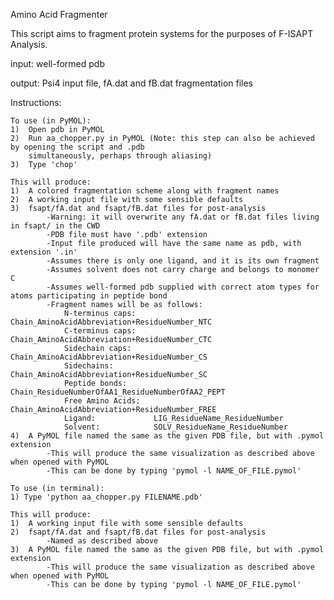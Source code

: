 Amino Acid Fragmenter 

This script aims to fragment protein systems for the purposes of F-ISAPT Analysis. 

input: well-formed pdb

output: Psi4 input file, fA.dat and fB.dat fragmentation files

Instructions:

    To use (in PyMOL):
    1)  Open pdb in PyMOL
    2)  Run aa_chopper.py in PyMOL (Note: this step can also be achieved by opening the script and .pdb 
        simultaneously, perhaps through aliasing)
    3)  Type 'chop'
    
    This will produce:
    1)  A colored fragmentation scheme along with fragment names
    2)  A working input file with some sensible defaults
    3)  fsapt/fA.dat and fsapt/fB.dat files for post-analysis
            -Warning: it will overwrite any fA.dat or fB.dat files living in fsapt/ in the CWD
            -PDB file must have '.pdb' extension
            -Input file produced will have the same name as pdb, with extension '.in'
            -Assumes there is only one ligand, and it is its own fragment
            -Assumes solvent does not carry charge and belongs to monomer C
            -Assumes well-formed pdb supplied with correct atom types for atoms participating in peptide bond
            -Fragment names will be as follows:
                N-terminus caps:    Chain_AminoAcidAbbreviation+ResidueNumber_NTC
                C-terminus caps:    Chain_AminoAcidAbbreviation+ResidueNumber_CTC
                Sidechain caps:     Chain_AminoAcidAbbreviation+ResidueNumber_CS
                Sidechains:         Chain_AminoAcidAbbreviation+ResidueNumber_SC
                Peptide bonds:      Chain_ResidueNumberOfAA1_ResidueNumberOfAA2_PEPT
                Free Amino Acids:   Chain_AminoAcidAbbreviation+ResidueNumber_FREE
                Ligand:             LIG_ResidueName_ResidueNumber
                Solvent:            SOLV_ResidueName_ResidueNumber
    4)  A PyMOL file named the same as the given PDB file, but with .pymol extension
            -This will produce the same visualization as described above when opened with PyMOL
            -This can be done by typing 'pymol -l NAME_OF_FILE.pymol'
    
    To use (in terminal):
    1) Type 'python aa_chopper.py FILENAME.pdb'
    
    This will produce: 
    1)  A working input file with some sensible defaults
    2)  fsapt/fA.dat and fsapt/fB.dat files for post-analysis
            -Named as described above
    3)  A PyMOL file named the same as the given PDB file, but with .pymol extension
            -This will produce the same visualization as described above when opened with PyMOL
            -This can be done by typing 'pymol -l NAME_OF_FILE.pymol'
